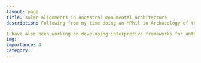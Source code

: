 ```yaml
---
layout: page
title: solar alignments in ancestral monumental architecture
description: Following from my time doing an MPhil in Archaeology of the Americas, I work on short projects that interface Archaeology and Astrophysics to learn more about the ways ancestral Indigenous communities embedded their knowledge of the sky into the structures they made. Our project identifying and interpreting a set of solar alignments in classic and pre-classic Mesoamerican monumental architecture is currently in review and we are excited to share the results soon!

I have also been working on developing interpretive frameworks for anthropological analyses of the influence of astronomical phenomena on the development of human culture and practice. 
img: 
importance: 4
category:
---
```

